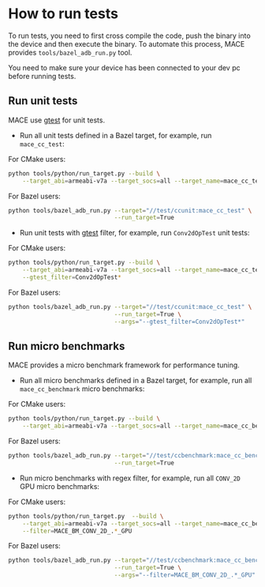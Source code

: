 How to run tests
=================

To run tests, you need to first cross compile the code, push the binary
into the device and then execute the binary. To automate this process,
MACE provides `tools/bazel_adb_run.py` tool.

You need to make sure your device has been connected to your dev pc before running tests.

Run unit tests
---------------

MACE use [gtest](https://github.com/google/googletest) for unit tests.

* Run all unit tests defined in a Bazel target, for example, run `mace_cc_test`:

For CMake users:

  ```sh
  python tools/python/run_target.py --build \
      --target_abi=armeabi-v7a --target_socs=all --target_name=mace_cc_test 
  ```

For Bazel users:

  ```sh
  python tools/bazel_adb_run.py --target="//test/ccunit:mace_cc_test" \
                                --run_target=True
  ```

* Run unit tests with [gtest](https://github.com/google/googletest) filter,
for example, run `Conv2dOpTest` unit tests:

For CMake users:

  ```sh
  python tools/python/run_target.py --build \
      --target_abi=armeabi-v7a --target_socs=all --target_name=mace_cc_test \
      --gtest_filter=Conv2dOpTest*
  ```

For Bazel users:

  ```sh
  python tools/bazel_adb_run.py --target="//test/ccunit:mace_cc_test" \
                                --run_target=True \
                                --args="--gtest_filter=Conv2dOpTest*"
  ```

Run micro benchmarks
--------------------

MACE provides a micro benchmark framework for performance tuning.

* Run all micro benchmarks defined in a Bazel target, for example, run all
`mace_cc_benchmark` micro benchmarks:

For CMake users:

  ```sh
  python tools/python/run_target.py --build \
      --target_abi=armeabi-v7a --target_socs=all --target_name=mace_cc_benchmark
  ```

For Bazel users:

  ```sh
  python tools/bazel_adb_run.py --target="//test/ccbenchmark:mace_cc_benchmark" \
                                --run_target=True
  ```

* Run micro benchmarks with regex filter, for example, run all `CONV_2D` GPU
micro benchmarks:

For CMake users:

  ```sh
  python tools/python/run_target.py  --build \
      --target_abi=armeabi-v7a --target_socs=all --target_name=mace_cc_benchmark \
      --filter=MACE_BM_CONV_2D_.*_GPU
  ```

For Bazel users:

  ```sh
  python tools/bazel_adb_run.py --target="//test/ccbenchmark:mace_cc_benchmark" \
                                --run_target=True \
                                --args="--filter=MACE_BM_CONV_2D_.*_GPU"
  ```